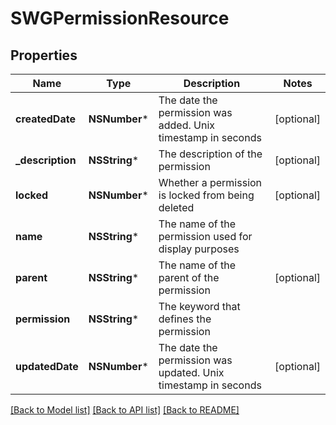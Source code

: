 # SWGPermissionResource

## Properties
Name | Type | Description | Notes
------------ | ------------- | ------------- | -------------
**createdDate** | **NSNumber*** | The date the permission was added. Unix timestamp in seconds | [optional] 
**_description** | **NSString*** | The description of the permission | [optional] 
**locked** | **NSNumber*** | Whether a permission is locked from being deleted | [optional] 
**name** | **NSString*** | The name of the permission used for display purposes | 
**parent** | **NSString*** | The name of the parent of the permission | [optional] 
**permission** | **NSString*** | The keyword that defines the permission | 
**updatedDate** | **NSNumber*** | The date the permission was updated. Unix timestamp in seconds | [optional] 

[[Back to Model list]](../README.md#documentation-for-models) [[Back to API list]](../README.md#documentation-for-api-endpoints) [[Back to README]](../README.md)


